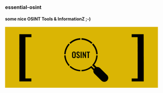 ### essential-osint
#### some nice OSINT Tools &amp; InformationZ ;-)

![osint](https://github.com/vaginessa/essential-osint/blob/master/osint.png)
